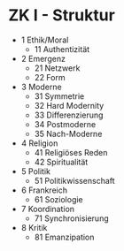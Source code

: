 # ZK I - Struktur

- 1 Ethik/Moral
	- 11 Authentizität
- 2 Emergenz
	- 21 Netzwerk
	- 22 Form
- 3 Moderne
	- 31 Symmetrie
	- 32 Hard Modernity
	- 33 Differenzierung
	- 34 Postmoderne
	- 35 Nach-Moderne
- 4 Religion
	- 41 Religiöses Reden
	- 42 Spiritualität 
- 5 Politik
	- 51 Politikwissenschaft
- 6 Frankreich
	- 61 Soziologie
- 7 Koordination
	- 71 Synchronisierung
- 8 Kritik
	- 81 Emanzipation

